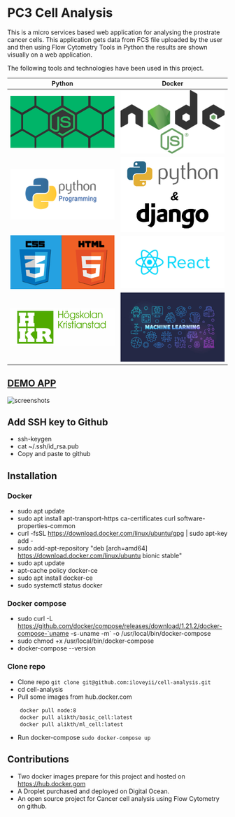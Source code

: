 PC3 Cell Analysis
=====================================

This is a micro services based web application for analysing the prostrate cancer cells. This application gets data from 
FCS file uploaded by the user and then using Flow Cytometry Tools in Python the results are shown
visually on a web application.

The following tools and technologies have been used in this project.


Python                   |  Docker
:-------------------------:|:-------------------------:
![JS](https://github.com/iloveyii/cell-analysis/blob/master/install/js1.png)  |  ![Node](https://github.com/iloveyii/cell-analysis/blob/master/install/node1.png)
![python](https://github.com/iloveyii/cell-analysis/blob/master/install/python.png)  |  ![django](https://github.com/iloveyii/cell-analysis/blob/master/install/phyton-django.jpg)
![html5](https://github.com/iloveyii/cell-analysis/blob/master/install/html51.png)  |  ![react](https://github.com/iloveyii/cell-analysis/blob/master/install/react.jpg)
![hkr](https://github.com/iloveyii/cell-analysis/blob/master/install/hkr.png)  | ![machine learning](https://github.com/iloveyii/cell-analysis/blob/master/install/machine-learning.jpeg)   

## [DEMO APP](https://hkr-iot-lab1.firebaseapp.com/)

![screenshots](https://github.com/iloveyii/cell-analysis/blob/master/run.gif)

## Add SSH key to Github
   * ssh-keygen
   * cat ~/.ssh/id_rsa.pub 
   * Copy and paste to github
   
## Installation
   ### Docker 
   *  sudo apt update
   *  sudo apt install apt-transport-https ca-certificates curl software-properties-common
   *  curl -fsSL https://download.docker.com/linux/ubuntu/gpg | sudo apt-key add -
   *  sudo add-apt-repository "deb [arch=amd64] https://download.docker.com/linux/ubuntu bionic stable"
   *  sudo apt update
   *  apt-cache policy docker-ce
   *  sudo apt install docker-ce
   *  sudo systemctl status docker
   
   ### Docker compose
   *  sudo curl -L https://github.com/docker/compose/releases/download/1.21.2/docker-compose-`uname -s`-`uname -m` -o /usr/local/bin/docker-compose
   * sudo chmod +x /usr/local/bin/docker-compose
   * docker-compose --version
   
   
   ### Clone repo
   * Clone repo `git clone git@github.com:iloveyii/cell-analysis.git`
   * cd cell-analysis
   * Pull some images from hub.docker.com
```     
    docker pull node:8
    docker pull alikth/basic_cell:latest
    docker pull alikth/ml_cell:latest
```
   * Run docker-compose
   `sudo docker-compose up `
 
## Contributions
   * Two docker images prepare for this project and hosted on https://hub.docker.gom
   * A Droplet purchased and deployed on Digital Ocean.
   * An open source project for Cancer cell analysis using Flow Cytometry on github.
